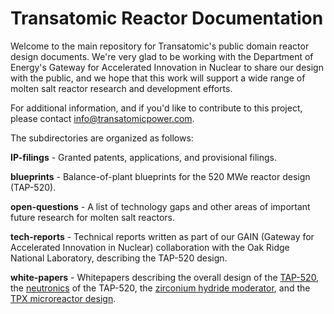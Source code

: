 # Transatomic Reactor Documentation

Welcome to the main repository for Transatomic's public domain reactor design documents. We're very glad to be working with the Department of Energy's Gateway for Accelerated Innovation in Nuclear to share our design with the public, and we hope that this work will support a wide range of molten salt reactor research and development efforts. 

For additional information, and if you'd like to contribute to this project, please contact info@transatomicpower.com. 

The subdirectories are organized as follows: 

<b>IP-filings</b> - Granted patents, applications, and provisional filings. 

<b>blueprints</b> - Balance-of-plant blueprints for the 520 MWe reactor design (TAP-520). 

<b>open-questions</b> - A list of technology gaps and other areas of important future research for molten salt reactors. 

<b>tech-reports</b> - Technical reports written as part of our GAIN (Gateway for Accelerated Innovation in Nuclear) collaboration with the Oak Ridge National Laboratory, describing the TAP-520 design. 

<b>white-papers</b> - Whitepapers describing the overall design of the [TAP-520](https://github.com/transatomic/reactor/blob/master/white-papers/TAP-520-White-Paper-v2.1.pdf), the [neutronics](https://github.com/transatomic/reactor/blob/master/white-papers/Neutronics-White-Paper-v1.1.pdf) of the TAP-520, the [zirconium hydride moderator](https://github.com/transatomic/reactor/blob/master/white-papers/ZrH-White-Paper-v3.5.pdf), and the [TPX microreactor design](https://github.com/transatomic/reactor/blob/master/white-papers/TPX-Microreactor-Design-Overview-v0.1.pdf). 
